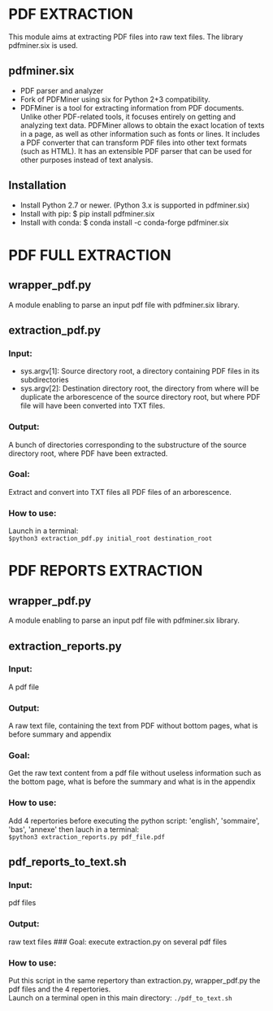 # PDF EXTRACTION
This module aims at extracting PDF files into raw text files. The library pdfminer.six is used.

## pdfminer.six
* PDF parser and analyzer
* Fork of PDFMiner using six for Python 2+3 compatibility.
* PDFMiner is a tool for extracting information from PDF documents. Unlike other PDF-related tools, it focuses entirely on getting and analyzing text data. PDFMiner allows to obtain the exact location of texts in a page, as well as other information such as fonts or lines. It includes a PDF converter that can transform PDF files into other text formats (such as HTML). It has an extensible PDF parser that can be used for other purposes instead of text analysis.

## Installation
 * Install Python 2.7 or newer. (Python 3.x is supported in pdfminer.six)
 * Install with pip:
    $ pip install pdfminer.six
 * Install with conda:
    $ conda install -c conda-forge pdfminer.six

# PDF FULL EXTRACTION
## wrapper_pdf.py 
A module enabling to parse an input pdf file with pdfminer.six library.

## extraction_pdf.py 
### Input: 
* sys.argv[1]: Source directory root, a directory containing PDF files in its subdirectories
* sys.argv[2]: Destination directory root, the directory from where will be duplicate the arborescence of the source directory root, but where PDF file will have been converted into TXT files.
### Output: 
A bunch of directories corresponding to the substructure of the source directory root, where PDF have been extracted.
### Goal: 
Extract and convert into TXT files all PDF files of an arborescence.
### How to use:
Launch in a terminal:     
`$python3 extraction_pdf.py initial_root destination_root`

# PDF REPORTS EXTRACTION
## wrapper_pdf.py 
A module enabling to parse an input pdf file with pdfminer.six library.

## extraction_reports.py 
### Input: 
A pdf file
### Output: 
A raw text file, containing the text from PDF without bottom pages, what is before summary and appendix
### Goal: 
Get the raw text content from a pdf file without useless information such as the bottom page, what is before the summary and what is in the appendix
### How to use:
Add 4 repertories before executing the python script: 'english', 'sommaire', 'bas', 'annexe' then lauch in a terminal:     
`$python3 extraction_reports.py pdf_file.pdf`

## pdf_reports_to_text.sh 
### Input: 
pdf files
### Output: 
raw text files
### Goal: 
execute extraction.py on several pdf files 
### How to use:
Put this script in the same repertory than extraction.py, wrapper_pdf.py the pdf files and the 4 repertories.           
Launch on a terminal open in this main directory:
`./pdf_to_text.sh`
